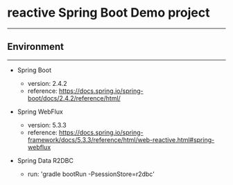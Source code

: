 # reactive Spring Boot Demo project

---

## Environment

---

- Spring Boot
    - version: 2.4.2
    - reference: https://docs.spring.io/spring-boot/docs/2.4.2/reference/html/

- Spring WebFlux
    - version: 5.3.3
    - reference: https://docs.spring.io/spring-framework/docs/5.3.3/reference/html/web-reactive.html#spring-webflux

- Spring Data R2DBC
    - run: 'gradle bootRun -PsessionStore=r2dbc'
